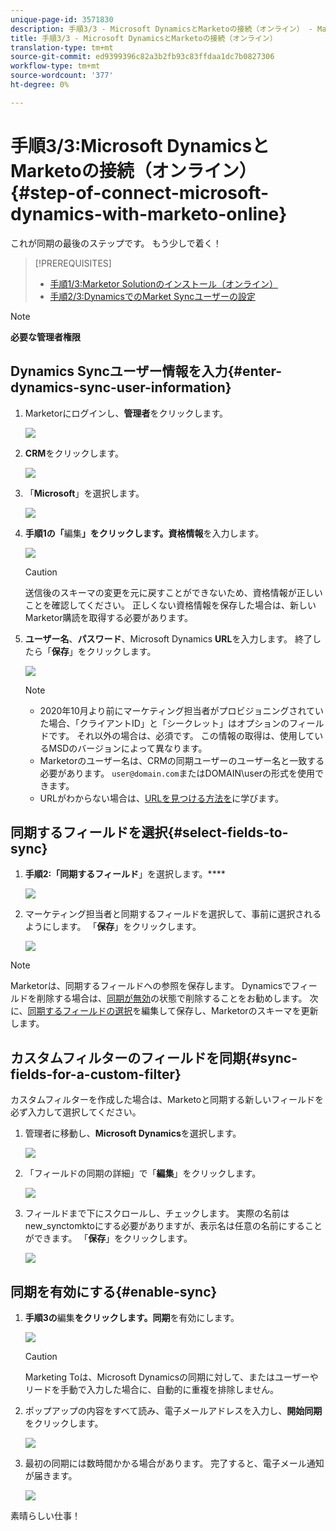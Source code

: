```yaml
---
unique-page-id: 3571830
description: 手順3/3 - Microsoft DynamicsとMarketoの接続（オンライン） - Marketto Docs — 製品ドキュメント
title: 手順3/3 - Microsoft DynamicsとMarketoの接続（オンライン）
translation-type: tm+mt
source-git-commit: ed9399396c82a3b2fb93c83ffdaa1dc7b0827306
workflow-type: tm+mt
source-wordcount: '377'
ht-degree: 0%

---
```



# 手順3/3:Microsoft DynamicsとMarketoの接続（オンライン） {#step-of-connect-microsoft-dynamics-with-marketo-online}

これが同期の最後のステップです。 もう少しで着く！

>[!PREREQUISITES]
>
>* [手順1/3:Marketor Solutionのインストール（オンライン）](/help/marketo/product-docs/crm-sync/microsoft-dynamics-sync/sync-setup/microsoft-dynamics-365/step-1-of-3-install.md)
>* [手順2/3:DynamicsでのMarket Syncユーザーの設定](/help/marketo/product-docs/crm-sync/microsoft-dynamics-sync/sync-setup/microsoft-dynamics-365/step-2-of-3-set-up.md)


>[!NOTE]
>
>**必要な管理者権限**

## Dynamics Syncユーザー情報を入力{#enter-dynamics-sync-user-information}

1. Marketorにログインし、**管理者**&#x200B;をクリックします。

   ![](assets/login-admin.png)

1. **CRM**&#x200B;をクリックします。

   ![](assets/image2015-3-16-9-3a47-3a34.png)

1. 「**Microsoft**」を選択します。

   ![](assets/image2015-3-16-9-3a50-3a6.png)

1. **手順1の「**&#x200B;編集&#x200B;**」をクリックします。資格情報**&#x200B;を入力します。

   ![](assets/image2015-3-16-9-3a48-3a43.png)

   >[!CAUTION]
   >
   >送信後のスキーマの変更を元に戻すことができないため、資格情報が正しいことを確認してください。 正しくない資格情報を保存した場合は、新しいMarketor購読を取得する必要があります。

1. **ユーザー名**、**パスワード**、Microsoft Dynamics **URL**&#x200B;を入力します。 終了したら「**保存**」をクリックします。

   ![](assets/five-1.png)

   >[!NOTE]
   >
   >* 2020年10月より前にマーケティング担当者がプロビジョニングされていた場合、「クライアントID」と「シークレット」はオプションのフィールドです。 それ以外の場合は、必須です。 この情報の取得は、使用しているMSDのバージョンによって異なります。
   >* Marketorのユーザー名は、CRMの同期ユーザーのユーザー名と一致する必要があります。 `user@domain.com`またはDOMAIN\userの形式を使用できます。
   >* URLがわからない場合は、[URLを見つける方法を](/help/marketo/product-docs/crm-sync/microsoft-dynamics-sync/sync-setup/view-the-organization-service-url.md)に学びます。


## 同期するフィールドを選択{#select-fields-to-sync}

1. **手順2:「同期するフィールド**」を選択します。****

   ![](assets/image2015-3-16-9-3a51-3a28.png)

1. マーケティング担当者と同期するフィールドを選択して、事前に選択されるようにします。 「**保存**」をクリックします。

   ![](assets/image2016-8-25-15-3a6-3a11.png)

>[!NOTE]
>
>Marketorは、同期するフィールドへの参照を保存します。 Dynamicsでフィールドを削除する場合は、[同期が無効](/help/marketo/product-docs/crm-sync/salesforce-sync/enable-disable-the-salesforce-sync.md)の状態で削除することをお勧めします。 次に、[同期するフィールドの選択](/help/marketo/product-docs/crm-sync/microsoft-dynamics-sync/microsoft-dynamics-sync-details/microsoft-dynamics-sync-field-sync/editing-fields-to-sync-before-deleting-them-in-dynamics.md)を編集して保存し、Marketorのスキーマを更新します。

## カスタムフィルターのフィールドを同期{#sync-fields-for-a-custom-filter}

カスタムフィルターを作成した場合は、Marketoと同期する新しいフィールドを必ず入力して選択してください。

1. 管理者に移動し、**Microsoft Dynamics**&#x200B;を選択します。

   ![](assets/image2015-10-9-9-3a50-3a9.png)

1. 「フィールドの同期の詳細」で「**編集**」をクリックします。

   ![](assets/image2015-10-9-9-3a52-3a23.png)

1. フィールドまで下にスクロールし、チェックします。 実際の名前はnew_synctomktoにする必要がありますが、表示名は任意の名前にすることができます。 「**保存**」をクリックします。

   ![](assets/image2016-8-25-15-3a7-3a35.png)

## 同期を有効にする{#enable-sync}

1. **手順3の**&#x200B;編集&#x200B;**をクリックします。同期**&#x200B;を有効にします。

   ![](assets/image2015-3-16-9-3a52-3a2.png)

   >[!CAUTION]
   >
   >Marketing Toは、Microsoft Dynamicsの同期に対して、またはユーザーやリードを手動で入力した場合に、自動的に重複を排除しません。

1. ポップアップの内容をすべて読み、電子メールアドレスを入力し、**開始同期**&#x200B;をクリックします。

   ![](assets/image2015-3-16-9-3a55-3a10.png)

1. 最初の同期には数時間かかる場合があります。 完了すると、電子メール通知が届きます。

   ![](assets/image2015-3-16-9-3a59-3a51.png)

素晴らしい仕事！
